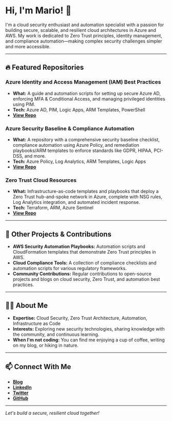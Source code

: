 # Hi, I'm Mario! 👋

I'm a cloud security enthusiast and automation specialist with a passion for building secure, scalable, and resilient cloud architectures in Azure and AWS. My work is dedicated to Zero Trust principles, identity management, and compliance automation—making complex security challenges simpler and more accessible.

---

## 🔥 Featured Repositories

### Azure Identity and Access Management (IAM) Best Practices
- **What:** A guide and automation scripts for setting up secure Azure AD, enforcing MFA & Conditional Access, and managing privileged identities using PIM.
- **Tech:** Azure AD, PIM, Logic Apps, ARM Templates, PowerShell
- **[View Repo](https://github.com/mhartson310/Azure-Identity-and-Access-Management-IAM-Best-Practices)**

### Azure Security Baseline & Compliance Automation
- **What:** A repository with a comprehensive security baseline checklist, compliance automation using Azure Policy, and remediation playbooks/ARM templates to enforce standards like GDPR, HIPAA, PCI-DSS, and more.
- **Tech:** Azure Policy, Log Analytics, ARM Templates, Logic Apps
- **[View Repo](https://github.com/mhartson310/azure-security-baseline-compliance-automation)**

### Zero Trust Cloud Resources
- **What:** Infrastructure-as-code templates and playbooks that deploy a Zero Trust hub-and-spoke network in Azure, complete with NSG rules, Log Analytics integration, and automated incident response.
- **Tech:** Terraform, ARM, Azure Sentinel
- **[View Repo](https://github.com/mhartson310/zero-trust-cloud-resources)**

---

## 🚀 Other Projects & Contributions

- **AWS Security Automation Playbooks:** Automation scripts and CloudFormation templates that demonstrate Zero Trust principles in AWS.
- **Cloud Compliance Tools:** A collection of compliance checklists and automation scripts for various regulatory frameworks.
- **Community Contributions:** Regular contributions to open-source projects and blogs on cloud security, Zero Trust, and automation best practices.

---

## 👨‍💻 About Me

- **Expertise:** Cloud Security, Zero Trust Architecture, Automation, Infrastructure as Code
- **Interests:** Exploring new security technologies, sharing knowledge with the community, and continuous learning.
- **When I'm not coding:** You can find me enjoying a cup of coffee, writing on my blog, or hiking in nature.

---

## 📫 Connect With Me

- **[Blog](https://mhartson.com/blog)**
- **[LinkedIn](https://linkedin.com/in/mariohartson)**
- **[Twitter](https://twitter.com/MarioHartson)**
- **[GitHub](https://github.com/mhartson310)**

---

*Let's build a secure, resilient cloud together!*

